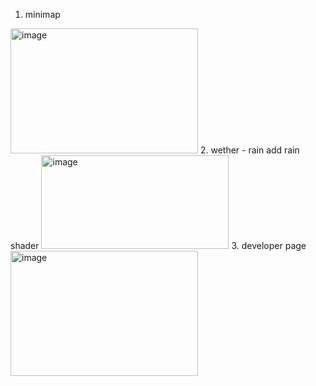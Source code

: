 1. minimap
<img width="300" height="200" alt="image" src="https://github.com/user-attachments/assets/8292355b-3b93-4bb7-b5c3-8159696cc14e" />
2. wether - rain
add rain shader
<img width="300" height="150" alt="image" src="https://github.com/user-attachments/assets/9a8bc6f9-8072-433a-89c2-fc3e71013cc8" />
3. developer page
<img width="300" height="200" alt="image" src="https://github.com/user-attachments/assets/4e5bad76-5351-4c6d-a680-ce0453b5dad8" />
